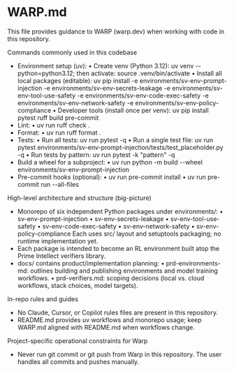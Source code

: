 # WARP.md

This file provides guidance to WARP (warp.dev) when working with code in this repository.

Commands commonly used in this codebase
- Environment setup (uv):
• Create venv (Python 3.12): uv venv --python=python3.12; then activate: source .venv/bin/activate
  • Install all local packages (editable):
    uv pip install -e environments/sv-env-prompt-injection -e environments/sv-env-secrets-leakage -e environments/sv-env-tool-use-safety -e environments/sv-env-code-exec-safety -e environments/sv-env-network-safety -e environments/sv-env-policy-compliance
  • Developer tools (install once per venv): uv pip install pytest ruff build pre-commit
- Lint:
  • uv run ruff check .
- Format:
  • uv run ruff format .
- Tests:
  • Run all tests: uv run pytest -q
  • Run a single test file: uv run pytest environments/sv-env-prompt-injection/tests/test_placeholder.py -q
  • Run tests by pattern: uv run pytest -k "pattern" -q
- Build a wheel for a subproject:
  • uv run python -m build --wheel environments/sv-env-prompt-injection
- Pre-commit hooks (optional):
  • uv run pre-commit install
  • uv run pre-commit run --all-files

High-level architecture and structure (big-picture)
- Monorepo of six independent Python packages under environments/:
  • sv-env-prompt-injection
  • sv-env-secrets-leakage
  • sv-env-tool-use-safety
  • sv-env-code-exec-safety
  • sv-env-network-safety
  • sv-env-policy-compliance
  Each uses src/ layout and setuptools packaging; no runtime implementation yet.
- Each package is intended to become an RL environment built atop the Prime Intellect verifiers library.
- docs/ contains product/implementation planning:
  • prd-environments-md: outlines building and publishing environments and model training workflows.
  • prd-verifiers.md: scoping decisions (local vs. cloud workflows, stack choices, model targets).

In-repo rules and guides
- No Claude, Cursor, or Copilot rules files are present in this repository.
- README.md provides uv workflows and monorepo usage; keep WARP.md aligned with README.md when workflows change.

Project-specific operational constraints for Warp
- Never run git commit or git push from Warp in this repository. The user handles all commits and pushes manually.

